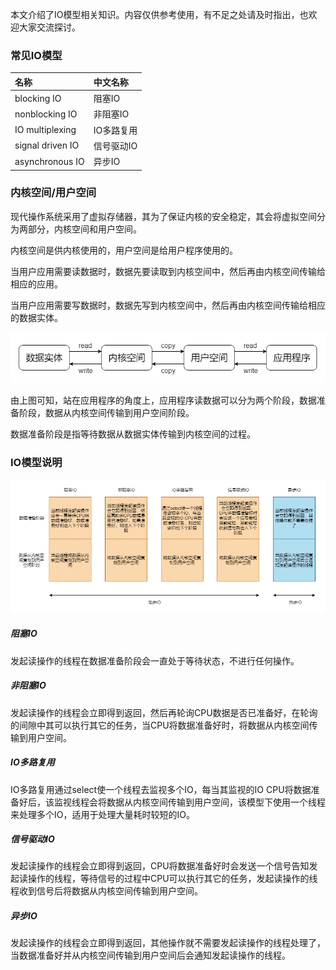 本文介绍了IO模型相关知识。内容仅供参考使用，有不足之处请及时指出，也欢迎大家交流探讨。

### 常见IO模型

|名称|中文名称|
|:----|:----|
|blocking IO|阻塞IO|
|nonblocking IO|非阻塞IO|
|IO multiplexing|IO多路复用|
|signal driven IO|信号驱动IO|
|asynchronous IO|异步IO|

### 内核空间/用户空间

现代操作系统采用了虚拟存储器，其为了保证内核的安全稳定，其会将虚拟空间分为两部分，内核空间和用户空间。

内核空间是供内核使用的，用户空间是给用户程序使用的。

当用户应用需要读数据时，数据先要读取到内核空间中，然后再由内核空间传输给相应的应用。

当用户应用需要写数据时，数据先写到内核空间中，然后再由内核空间传输给相应的数据实体。

![现代操作系统读写数据流程](./image/现代操作系统读写数据流程.png)

由上图可知，站在应用程序的角度上，应用程序读数据可以分为两个阶段，数据准备阶段，数据从内核空间传输到用户空间阶段。

数据准备阶段是指等待数据从数据实体传输到内核空间的过程。

### IO模型说明

![IO模型](./image/IO模型.png)

##### 阻塞IO

发起读操作的线程在数据准备阶段会一直处于等待状态，不进行任何操作。

##### 非阻塞IO

发起读操作的线程会立即得到返回，然后再轮询CPU数据是否已准备好，在轮询的间隙中其可以执行其它的任务，当CPU将数据准备好时，将数据从内核空间传输到用户空间。

##### IO多路复用

IO多路复用通过select使一个线程去监视多个IO，每当其监视的IO CPU将数据准备好后，该监视线程会将数据从内核空间传输到用户空间，该模型下使用一个线程来处理多个IO，适用于处理大量耗时较短的IO。

##### 信号驱动IO

发起读操作的线程会立即得到返回，CPU将数据准备好时会发送一个信号告知发起读操作的线程，等待信号的过程中CPU可以执行其它的任务，发起读操作的线程收到信号后将数据从内核空间传输到用户空间。

##### 异步IO

发起读操作的线程会立即得到返回，其他操作就不需要发起读操作的线程处理了，当数据准备好并从内核空间传输到用户空间后会通知发起读操作的线程。